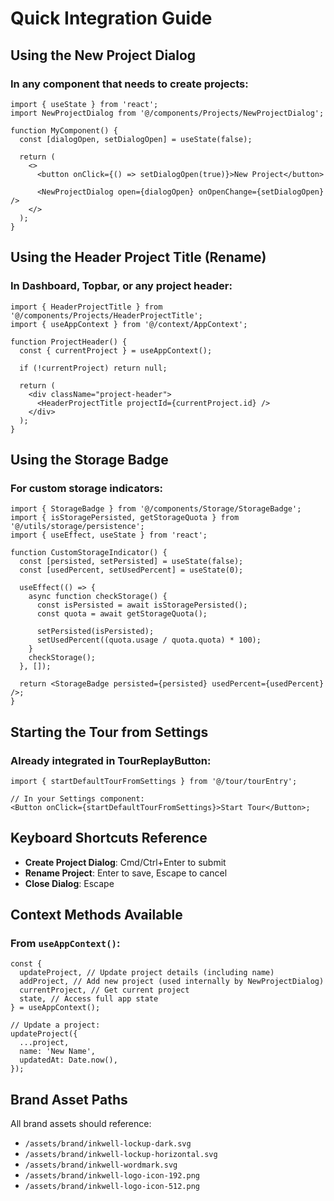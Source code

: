# Quick Integration Guide

## Using the New Project Dialog

### In any component that needs to create projects:

```tsx
import { useState } from 'react';
import NewProjectDialog from '@/components/Projects/NewProjectDialog';

function MyComponent() {
  const [dialogOpen, setDialogOpen] = useState(false);

  return (
    <>
      <button onClick={() => setDialogOpen(true)}>New Project</button>

      <NewProjectDialog open={dialogOpen} onOpenChange={setDialogOpen} />
    </>
  );
}
```

## Using the Header Project Title (Rename)

### In Dashboard, Topbar, or any project header:

```tsx
import { HeaderProjectTitle } from '@/components/Projects/HeaderProjectTitle';
import { useAppContext } from '@/context/AppContext';

function ProjectHeader() {
  const { currentProject } = useAppContext();

  if (!currentProject) return null;

  return (
    <div className="project-header">
      <HeaderProjectTitle projectId={currentProject.id} />
    </div>
  );
}
```

## Using the Storage Badge

### For custom storage indicators:

```tsx
import { StorageBadge } from '@/components/Storage/StorageBadge';
import { isStoragePersisted, getStorageQuota } from '@/utils/storage/persistence';
import { useEffect, useState } from 'react';

function CustomStorageIndicator() {
  const [persisted, setPersisted] = useState(false);
  const [usedPercent, setUsedPercent] = useState(0);

  useEffect(() => {
    async function checkStorage() {
      const isPersisted = await isStoragePersisted();
      const quota = await getStorageQuota();

      setPersisted(isPersisted);
      setUsedPercent((quota.usage / quota.quota) * 100);
    }
    checkStorage();
  }, []);

  return <StorageBadge persisted={persisted} usedPercent={usedPercent} />;
}
```

## Starting the Tour from Settings

### Already integrated in TourReplayButton:

```tsx
import { startDefaultTourFromSettings } from '@/tour/tourEntry';

// In your Settings component:
<Button onClick={startDefaultTourFromSettings}>Start Tour</Button>;
```

## Keyboard Shortcuts Reference

- **Create Project Dialog**: Cmd/Ctrl+Enter to submit
- **Rename Project**: Enter to save, Escape to cancel
- **Close Dialog**: Escape

## Context Methods Available

### From `useAppContext()`:

```tsx
const {
  updateProject, // Update project details (including name)
  addProject, // Add new project (used internally by NewProjectDialog)
  currentProject, // Get current project
  state, // Access full app state
} = useAppContext();

// Update a project:
updateProject({
  ...project,
  name: 'New Name',
  updatedAt: Date.now(),
});
```

## Brand Asset Paths

All brand assets should reference:

- `/assets/brand/inkwell-lockup-dark.svg`
- `/assets/brand/inkwell-lockup-horizontal.svg`
- `/assets/brand/inkwell-wordmark.svg`
- `/assets/brand/inkwell-logo-icon-192.png`
- `/assets/brand/inkwell-logo-icon-512.png`
